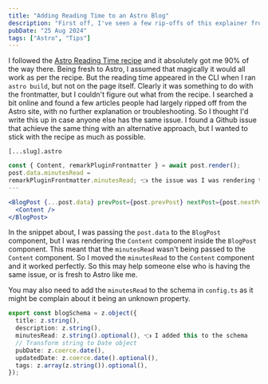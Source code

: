 ```yaml
---
title: "Adding Reading Time to an Astro Blog"
description: "First off, I've seen a few rip-offs of this explainer from the recipes section of the Astro site, and this isn't a verbatim copy of that. Their solution didn't work out of the box for me, so I had to tweak it a bit."
pubDate: "25 Aug 2024"
tags: ["Astro", "Tips"]
---
```


I followed the [Astro Reading Time recipe](https://docs.astro.build/en/recipes/reading-time/) and it absolutely got me 90% of the way there. Being fresh to Astro, I assumed that magically it would all work as per the recipe. But the reading time appeared in the CLI when I ran `astro build`, but not on the page itself. Clearly it was something to do with the frontmatter, but I couldn't figure out what from the recipe. I searched a bit online and found a few articles people had largely ripped off from the Astro site, with no further explanation or troubleshooting. So I thought I'd write this up in case anyone else has the same issue. I found a Github issue that achieve the same thing with an alternative approach, but I wanted to stick with the recipe as much as possible.


`[...slug].astro`

```jsx
const { Content, remarkPluginFrontmatter } = await post.render();
post.data.minutesRead = 
remarkPluginFrontmatter.minutesRead; 👈 the issue was I was rendering the post via a Layout
---

<BlogPost {...post.data} prevPost={post.prevPost} nextPost={post.nextPost}>
  <Content />
</BlogPost>
```
In the snippet about, I was passing the `post.data` to the `BlogPost` component, but I was rendering the `Content` component inside the `BlogPost` component. This meant that the `minutesRead` wasn't being passed to the `Content` component. So I moved the `minutesRead` to the `Content` component and it worked perfectly. So this may help someone else who is having the same issue, or is fresh to Astro like me.

You may also need to add the `minutesRead` to the schema in `config.ts` as it might be complain about it being an unknown property.

```ts
export const blogSchema = z.object({
  title: z.string(),
  description: z.string(),
  minutesRead: z.string().optional(), 👈 I added this to the schema
  // Transform string to Date object
  pubDate: z.coerce.date(),
  updatedDate: z.coerce.date().optional(),
  tags: z.array(z.string()).optional(),
});
```
